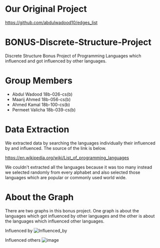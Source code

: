 # Our Original Project 

https://github.com/abdulwadood10/edges_list


# BONUS-Discrete-Structure-Project
Discrete Structure Bonus Project of Programming Languages which influenced and got influenced by other languages.

# Group Members

- Abdul Wadood 18b-026-cs(b)
- Maarij Ahmed 18b-056-cs(b)
- Ahmed Kamal  18b-100-cs(b)
- Permeet Valicha 18b-039-cs(b)

# Data Extraction

We extracted data by searching the languages individually their influenced by and influenced. The source of the link is below.

https://en.wikipedia.org/wiki/List_of_programming_languages

We couldn't extracted all the languages because it was too many instead we selected randomly from every alphabet and also selected those languages which are popular or commonly used world wide.  

# About the Graph

There are two graphs in this bonus project. One graph is about the languages which got influenced by other languages and the other is about the languages which influenced other languages. 

Influenced by
![Influenced_by](https://user-images.githubusercontent.com/45212721/144710780-cfd03f72-adbc-4769-bd18-6f75614b056e.png)

Influenced others
![image](https://user-images.githubusercontent.com/45212721/144710799-e796b2b0-eb54-481c-b58d-ceb455a2280c.png)



